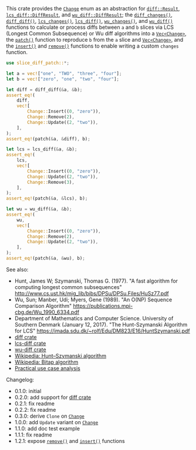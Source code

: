 This crate provides the [`Change`] enum as an abstraction for [`diff::Result`],
[`lcs_diff::DiffResult`], and [`wu_diff::DiffResult`]; the [`diff_changes()`], [`diff_diff()`],
[`lcs_changes()`], [`lcs_diff()`], [`wu_changes()`], and [`wu_diff()`] functions to calculate or
process diffs between `a` and `b` slices via LCS (Longest Common Subsequence) or Wu diff algorithms
into a [`Vec<Change>`], the [`patch()`] function to reproduce `b` from the `a` slice and
[`Vec<Change>`], and the [`insert()`] and [`remove()`] functions to enable writing a custom
`changes` function.

```Rust
use slice_diff_patch::*;

let a = vec!["one", "TWO", "three", "four"];
let b = vec!["zero", "one", "two", "four"];

let diff = diff_diff(&a, &b);
assert_eq!(
    diff,
    vec![
        Change::Insert((0, "zero")),
        Change::Remove(2),
        Change::Update((2, "two")),
    ],
);
assert_eq!(patch(&a, &diff), b);

let lcs = lcs_diff(&a, &b);
assert_eq!(
    lcs,
    vec![
        Change::Insert((0, "zero")),
        Change::Update((2, "two")),
        Change::Remove(3),
    ],
);
assert_eq!(patch(&a, &lcs), b);

let wu = wu_diff(&a, &b);
assert_eq!(
    wu,
    vec![
        Change::Insert((0, "zero")),
        Change::Remove(2),
        Change::Update((2, "two")),
    ],
);
assert_eq!(patch(&a, &wu), b);
```

See also:

* Hunt, James W; Szymanski, Thomas G. (1977). "A fast algorithm for computing longest common
  subsequences" <http://www.cs.ust.hk/mjg_lib/bibs/DPSu/DPSu.Files/HuSz77.pdf>
* Wu, Sun; Manber, Udi; Myers, Gene (1989). "An O(NP) Sequence Comparison Algorithm"
  <https://publications.mpi-cbg.de/Wu_1990_6334.pdf>
* Department of Mathematics and Computer Science. University of Southern Denmark
  (January 12, 2017). "The Hunt-Szymanski Algorithm for LCS"
  <https://imada.sdu.dk/~rolf/Edu/DM823/E16/HuntSzymanski.pdf>
* [diff crate](https://crates.io/crates/diff)
* [lcs-diff crate](https://crates.io/crates/lcs-diff)
* [wu-diff crate](https://crates.io/crates/wu-diff)
* [Wikipedia: Hunt–Szymanski algorithm](https://en.wikipedia.org/wiki/Hunt%E2%80%93Szymanski_algorithm)
* [Wikipedia: Bitap algorithm](https://en.wikipedia.org/wiki/Bitap_algorithm)
* [Practical use case analysis](https://github.com/bokuweb/wu-diff-rs/issues/7)

Changelog:

* 0.1.0: initial
* 0.2.0: add support for [diff crate](https://crates.io/crates/diff)
* 0.2.1: fix readme
* 0.2.2: fix readme
* 0.3.0: derive `Clone` on [`Change`]
* 1.0.0: add `Update` variant on [`Change`]
* 1.1.0: add doc test example
* 1.1.1: fix readme
* 1.2.1: expose [`remove()`] and [`insert()`] functions

[`Change`]: https://docs.rs/slice-diff-patch/latest/slice_diff_patch/enum.Change.html
[`diff_changes()`]: https://docs.rs/slice-diff-patch/latest/slice_diff_patch/fn.lcs_changes.html
[`diff::Result`]: https://docs.rs/diff/latest/diff/enum.Result.html
[`diff_diff()`]: https://docs.rs/slice-diff-patch/latest/slice_diff_patch/fn.lcs_diff.html
[`insert()`]: https://docs.rs/slice-diff-patch/latest/slice_diff_patch/fn.insert.html
[`lcs_changes()`]: https://docs.rs/slice-diff-patch/latest/slice_diff_patch/fn.lcs_changes.html
[`lcs_diff::DiffResult`]: https://docs.rs/lcs-diff/latest/lcs_diff/enum.DiffResult.html
[`lcs_diff()`]: https://docs.rs/slice-diff-patch/latest/slice_diff_patch/fn.lcs_diff.html
[`patch()`]: https://docs.rs/slice-diff-patch/latest/slice_diff_patch/fn.patch.html
[`remove()`]: https://docs.rs/slice-diff-patch/latest/slice_diff_patch/fn.remove.html
[`Vec<Change>`]: https://doc.rust-lang.org/1.58.1/alloc/vec/struct.Vec.html
[`wu_changes()`]: https://docs.rs/slice-diff-patch/latest/slice_diff_patch/fn.wu_changes.html
[`wu_diff::DiffResult`]: https://docs.rs/wu-diff/latest/wu_diff/enum.DiffResult.html
[`wu_diff()`]: https://docs.rs/slice-diff-patch/latest/slice_diff_patch/fn.wu_diff.html

